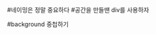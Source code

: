 #네이밍은 정말 중요하다
#공간을 만들땐 div를 사용하자

#background 중첩하기
	<style type="text/css">
	body{background-image:url(images/ch.png), url(images/bg.jpg); background-size:280px 130px, 700px 150px; background-position:200px 20px ,0 0; background-repeat:no-repeat;}
	</style>

